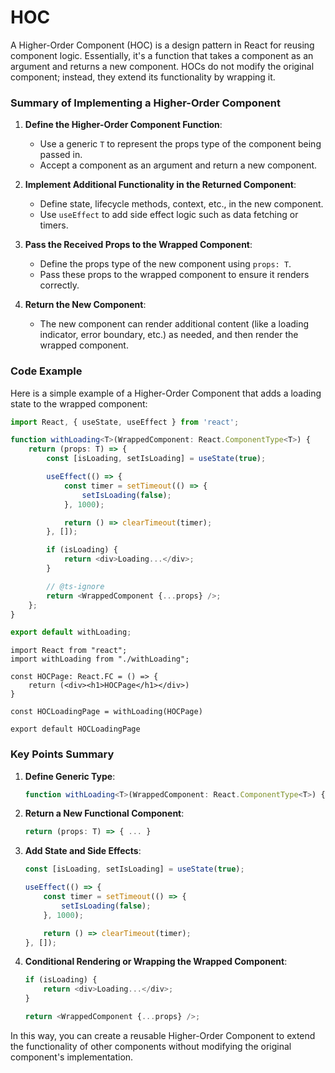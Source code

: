# HOC

A Higher-Order Component (HOC) is a design pattern in React for reusing component logic. Essentially, it's a function that takes a component as an argument and returns a new component. HOCs do not modify the original component; instead, they extend its functionality by wrapping it.

### Summary of Implementing a Higher-Order Component

1. **Define the Higher-Order Component Function**:
    - Use a generic `T` to represent the props type of the component being passed in.
    - Accept a component as an argument and return a new component.

2. **Implement Additional Functionality in the Returned Component**:
    - Define state, lifecycle methods, context, etc., in the new component.
    - Use `useEffect` to add side effect logic such as data fetching or timers.

3. **Pass the Received Props to the Wrapped Component**:
    - Define the props type of the new component using `props: T`.
    - Pass these props to the wrapped component to ensure it renders correctly.

4. **Return the New Component**:
    - The new component can render additional content (like a loading indicator, error boundary, etc.) as needed, and then render the wrapped component.

### Code Example

Here is a simple example of a Higher-Order Component that adds a loading state to the wrapped component:

```typescript
import React, { useState, useEffect } from 'react';

function withLoading<T>(WrappedComponent: React.ComponentType<T>) {
    return (props: T) => {
        const [isLoading, setIsLoading] = useState(true);

        useEffect(() => {
            const timer = setTimeout(() => {
                setIsLoading(false);
            }, 1000);

            return () => clearTimeout(timer);
        }, []);

        if (isLoading) {
            return <div>Loading...</div>;
        }

        // @ts-ignore
        return <WrappedComponent {...props} />;
    };
}

export default withLoading;
```

```tsx
import React from "react";
import withLoading from "./withLoading";

const HOCPage: React.FC = () => {
    return (<div><h1>HOCPage</h1></div>)
}

const HOCLoadingPage = withLoading(HOCPage)

export default HOCLoadingPage
```

### Key Points Summary

1. **Define Generic Type**:
   ```typescript
   function withLoading<T>(WrappedComponent: React.ComponentType<T>) { ... }
   ```

2. **Return a New Functional Component**:
   ```typescript
   return (props: T) => { ... }
   ```

3. **Add State and Side Effects**:
   ```typescript
   const [isLoading, setIsLoading] = useState(true);
   
   useEffect(() => {
       const timer = setTimeout(() => {
           setIsLoading(false);
       }, 1000);
   
       return () => clearTimeout(timer);
   }, []);
   ```

4. **Conditional Rendering or Wrapping the Wrapped Component**:
   ```typescript
   if (isLoading) {
       return <div>Loading...</div>;
   }
   
   return <WrappedComponent {...props} />;
   ```

In this way, you can create a reusable Higher-Order Component to extend the functionality of other components without modifying the original component's implementation.